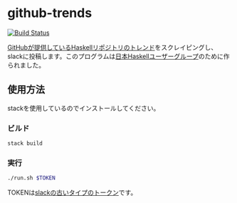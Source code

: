# github-trends

[![Build Status](https://travis-ci.org/Hexirp/github-trends.svg?branch=master)](https://travis-ci.org/Hexirp/github-trends)

[GitHubが提供しているHaskellリポジトリのトレンド](https://github.com/trending/haskell)をスクレイピングし、slackに投稿します。このプログラムは[日本Haskellユーザーグループ](https://haskell.jp)のために作られました。

## 使用方法

stackを使用しているのでインストールしてください。

### ビルド

```bash
stack build
```

### 実行

```bash
./run.sh $TOKEN
```

TOKENは[slackの古いタイプのトークン](https://api.slack.com/custom-integrations/legacy-tokens)です。
